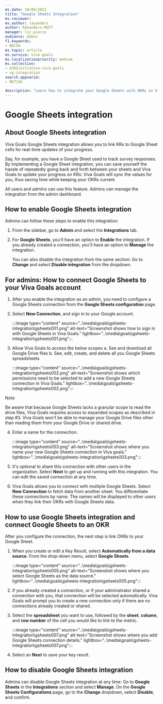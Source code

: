 ```yaml
---
ms.date: 10/06/2022
title: "Google Sheets Integration"
ms.reviewer: 
ms.author: rasanders
author: RaSanders-MSFT
manager: liz.pierce
audience: Admin
f1.keywords:
- NOCSH
ms.topic: article
ms.service: viva-goals
ms.localizationpriority: medium
ms.collection:  
- m365initiative-viva-goals
- vg-integration
search.appverid:
- MET150

description: "Learn how to integrate your Google Sheets with OKRs in Viva Goals."
---
```


# Google Sheets integration

## About Google Sheets integration

Viva Goals Google Sheets integration allows you to link KRs to Google Sheet cells for real-time updates of your progress. 
  
Say, for example, you have a Google Sheet used to track survey responses. By implementing a Google Sheet integration, you can save yourself the hassle of repeatedly going back and forth between your sheets and Viva Goals to update your progress on KRs: Viva Goals will sync the values for you, thus saving time while keeping your OKRs current.
  
All users and admins can use this feature. Admins can manage the integration from the admin dashboard.

## How to enable Google Sheets integration

Admins can follow these steps to enable this integration:

1. From the sidebar, go to **Admin** and select the **Integrations** tab.

2. For **Google Sheets**, you'll have an option to **Enable** the integration. If you already created a connection, you'll have an option to **Manage** the integration.
  
   You can also disable the integration from the same section: Go to **Change** and select **Disable integration** from the dropdown.

## For admins: How to connect Google Sheets to your Viva Goals account

1. After you enable the integration as an admin, you need to configure a Google Sheets connection from the **Google Sheets configuration** page.

2. Select **New Connection**, and sign in to your Google account.

    :::image type="content" source="..\media\goals\gsheets-integration\gsheets001.png" alt-text="Screenshot shows how to sign in with Google Sheets in Viva Goals." lightbox="..\media\goals\gsheets-integration\gsheets001.png":::


3. Allow Viva Goals to access the below scopes
    a. See and download all Google Drive files
    b. See, edit, create, and delete all you Google Sheets spreadsheets

      :::image type="content" source="..\media\goals\gsheets-integration\gsheets002.png" alt-text="Screenshot shows which permissions need to be selected to add a new Google Sheets connection in Viva Goals." lightbox="..\media\goals\gsheets-integration\gsheets002.png":::


> [!NOTE]
> Be aware that because Google Sheets lacks a granular scope to read the drive files, Viva Goals requires access to expanded scopes as described in step #3. Viva Goals won't be able to manage your Google Drive files other than reading them from your Google Drive or shared drive. 

4. Enter a name for the connection.
  
    :::image type="content" source="..\media\goals\gsheets-integration\gsheets003.png" alt-text="Screenshot shows where you name your new Google Sheets connection in Viva goals." lightbox="..\media\goals\gsheets-integration\gsheets003.png":::

5. It's optional to share this connection with other users in the organization. Select **Next** to get up and running with this integration. You can edit the saved connection at any time.

6. Viva Goals allows you to connect with multiple Google Sheets. Select **New Connection** to fetch data from another sheet. You differentiate these connections by name. The names will be displayed to other users when they link their OKRs with Google Sheets data.

## How to use Google Sheets integration and connect Google Sheets to an OKR

After you configure the connection, the next step is link OKRs to your Google Sheet.

1. When you create or edit a Key Result, select **Automatically from a data source**. From the drop-down menu, select **Google Sheets**.
  
    :::image type="content" source="..\media\goals\gsheets-integration\gsheets005.png" alt-text="Screenshot shows where you select Google Sheets as the data source." lightbox="..\media\goals\gsheets-integration\gsheets005.png":::

2. If you already created a connection, or if your administrator shared a connection with you, that connection will be selected automatically. Viva Goals will prompt you to create a new connection only if there are no connections already created or shared.

3. Select the **spreadsheet** you want to use, followed by the **sheet**, **column**, and **row number** of the cell you would like to link to the metric.
  
    :::image type="content" source="..\media\goals\gsheets-integration\gsheets007.png" alt-text="Screenshot shows where you add Google Sheets connection details." lightbox="..\media\goals\gsheets-integration\gsheets007.png":::

4. Select an **Next** to save your key result.

## How to disable Google Sheets integration

Admins can disable Google Sheets integration at any time: Go to **Google Sheets** in the **Integrations** section and select **Manage**. On the **Google Sheets Configurations** page, go to the **Change** dropdown, select **Disable**, and confirm.

